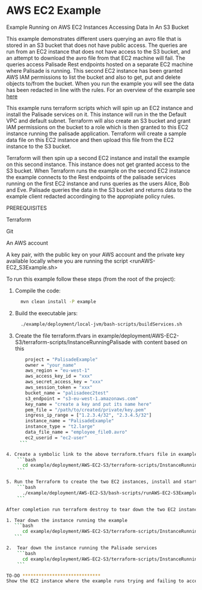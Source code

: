 # AWS EC2 Example

Example Running on AWS EC2 Instances Accessing Data In An S3 Bucket

This example demonstrates different users querying an avro file that is stored in an S3 bucket that does not have public access.
The queries are run from an EC2 instance that does not have access to the S3 bucket, and an attempt to download the avro file from that EC2 machine will fail.
The queries access Palisade Rest endpoints hosted on a separate EC2 machine where Palisade is running. This second EC2 instance has been granted AWS IAM permissions to list the bucket and also to get, put and delete objects to/from the bucket.
When you run the example you will see the data has been redacted in line with the rules.
For an overview of the example see [here](../../README.md)

This example runs terraform scripts which will spin up an EC2 instance and install the Palisade services on it. This instance will run in the the Default VPC and default subnet.
Terraform will also create an S3 bucket and grant IAM permissions on the bucket to a role which is then granted to this EC2 instance running the palisade application.
Terraform will create a sample data file on this EC2 instance and then upload this file from the EC2 instance to the S3 bucket.

Terraform will then spin up a second EC2 instance and install the example on this second instance. This instance does not get granted access to the S3 bucket.
When Terraform runs the example on the second EC2 instance the example connects to the Rest endpoints of the palisade services running on the first EC2 instance and runs queries as the users Alice, Bob and Eve.
Palisade queries the data in the S3 bucket and returns data to the example client redacted accordinging to the appropiate policy rules.

PREREQUISITES

Terraform

Git

An AWS account

A key pair, with the public key on your AWS account and the private key available locally where you are running the script <runAWS-EC2_S3Example.sh>

To run this example follow these steps (from the root of the project):

1.  Compile the code:

    ```bash
      mvn clean install -P example
    ```

2.  Build the executable jars:
    ```bash
      ./example/deployment/local-jvm/bash-scripts/buildServices.sh
    ```
3.  Create the file terraform.tfvars in example/deployment/AWS-EC2-S3/terraform-scripts/InstanceRunningPalisade with content based on this

````bash
       project = "PalisadeExample"
       owner = "your_name"
       aws_region = "eu-west-1"
       aws_access_key_id = "xxx"
       aws_secret_access_key = "xxx"
       aws_session_token = "xxx"
       bucket_name = "palisadeec2test"
       s3_endpoint = "s3-eu-west-1.amazonaws.com"
       key_name = "create a key and put its name here"
       pem_file = "/path/to/created/private/key.pem"
       ingress_ip_range = ["1.2.3.4/32", "2.3.4.5/32"]
       instance_name = "PalisadeExample"
       instance_type = "t2.large"
       data_file_name = "employee_file0.avro"
       ec2_userid = "ec2-user"
     ```

4. Create a symbolic link to the above terraform.tfvars file in example/deployment/AWS-EC2-S3/terraform-scripts/InstanceRunningExample
    ```bash
      cd example/deployment/AWS-EC2-S3/terraform-scripts/InstanceRunningExample; ln -s ../InstanceRunningPalisade/terraform.tfvars terraform.tfvars
    ```

5. Run the Terraform to create the two EC2 instances, install and start up Palisade on the first instance, install the example on the second instance and run it.
    ```bash
      ./example/deployment/AWS-EC2-S3/bash-scripts/runAWS-EC2-S3Example.sh  /path/to/private/key.pem
    ```

After completion run terraform destroy to tear down the two EC2 instances:

1. Tear down the instance running the example
   ```bash
      cd example/deployment/AWS-EC2-S3/terraform-scripts/InstanceRunningExample;  terraform destroy;  cd -
   ```

2.  Tear down the instance running the Palisade services
    ```bash
      cd example/deployment/AWS-EC2-S3/terraform-scripts/InstanceRunningPalisade;  terraform destroy; cd -
    ```

TO-DO *****************************
Show the EC2 instance where the example runs trying and failing to access the data in the S3 bucket
````

